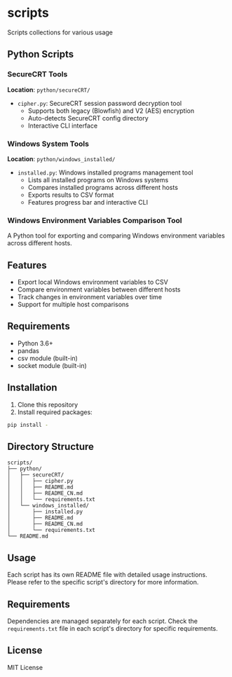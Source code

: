 # scripts
Scripts collections for various usage

## Python Scripts

### SecureCRT Tools
**Location**: `python/secureCRT/`
- `cipher.py`: SecureCRT session password decryption tool
  - Supports both legacy (Blowfish) and V2 (AES) encryption
  - Auto-detects SecureCRT config directory
  - Interactive CLI interface

### Windows System Tools
**Location**: `python/windows_installed/`
- `installed.py`: Windows installed programs management tool
  - Lists all installed programs on Windows systems
  - Compares installed programs across different hosts
  - Exports results to CSV format
  - Features progress bar and interactive CLI

### Windows Environment Variables Comparison Tool

A Python tool for exporting and comparing Windows environment variables across different hosts.

## Features

- Export local Windows environment variables to CSV
- Compare environment variables between different hosts
- Track changes in environment variables over time
- Support for multiple host comparisons

## Requirements

- Python 3.6+
- pandas
- csv module (built-in)
- socket module (built-in)

## Installation

1. Clone this repository
2. Install required packages:

```bash
pip install -
```

## Directory Structure
```
scripts/
├── python/
│   ├── secureCRT/
│   │   ├── cipher.py
│   │   ├── README.md
│   │   ├── README_CN.md
│   │   └── requirements.txt
│   └── windows_installed/
│       ├── installed.py
│       ├── README.md
│       ├── README_CN.md
│       └── requirements.txt
└── README.md
```

## Usage
Each script has its own README file with detailed usage instructions. Please refer to the specific script's directory for more information.

## Requirements
Dependencies are managed separately for each script. Check the `requirements.txt` file in each script's directory for specific requirements.

## License
MIT License
